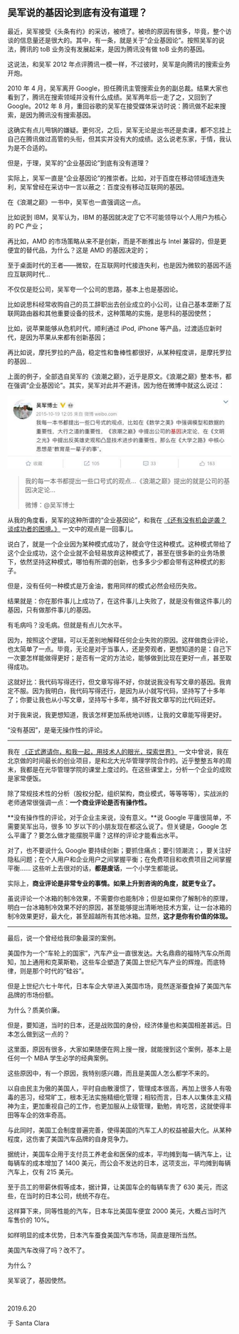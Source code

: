 ## 吴军说的基因论到底有没有道理？

最近，吴军接受《头条有约》的采访，被喷了。被喷的原因有很多，毕竟，整个访谈的信息量还是很大的。其中，有一条，就是关于“企业基因论”。按照吴军的说法，腾讯的 toB 业务没有发展起来，是因为腾讯没有做 toB 业务的基因。

这说法，和吴军 2012 年点评腾讯一模一样，不过彼时，吴军是向腾讯的搜索业务开炮。

2010 年 4 月，吴军离开 Google，担任腾讯主管搜索业务的副总裁。结果大家也看到了，腾讯在搜索领域并没有什么成绩。吴军两年后一走了之，又回到了 Google。2012 年  8 月，重回谷歌的吴军在接受媒体采访时说：腾讯做不起来搜索，是因为腾讯没有搜索基因。

这确实有点儿甩锅的嫌疑。更何况，之后，吴军无论是出书还是卖课，都不忘挂上自己在腾讯做过高管的头衔，但其实并没有大的成绩。这么说老东家，于情，我认为是不合适的。

但是，于理，吴军的“企业基因论”到底有没有道理？

实际上，吴军一直是“企业基因论”的推崇者。比如，对于百度在移动领域连连失利，吴军曾经在采访中一言以蔽之：百度没有移动互联网的基因。

在《浪潮之巅》一书中，吴军也一直强调这一点。

比如说到 IBM，吴军认为，IBM 的基因就决定了它不可能领导以个人用户为核心的 PC 产业；

再比如，AMD 的市场策略从来不是创新，而是不断推出与 Intel 兼容的，但是更便宜的替代品，为什么？这是 AMD 的基因决定的；

至于桌面时代的王者——微软，在互联网时代接连失利，也是因为微软的基因不适应互联网时代...

不仅仅是贬公司，吴军夸一个公司的思路，基本上也是基因论。

比如说思科经常收购自己的员工辞职出去创业成立的小公司，让自己基本垄断了互联网路由器和其他重要设备的技术，这种策略的实施，是思科的基因使然；

比如，说苹果能够从危机时代，顺利通过 iPod, iPhone 等产品，过渡适应新时代，是因为苹果从来都有创新基因；

再比如说，摩托罗拉的产品，稳定性和鲁棒性都很好，从某种程度讲，是摩托罗拉的基因...

上面的例子，全部选自吴军的《浪潮之巅》，近乎是原文。《浪潮之巅》整本书，都在强调“企业基因论”。其实，吴军对此并不避讳，因为他在微博中就这么说过：

![weibo](weibo.jpg)

> 我的每一本书都提出一些口号式的观点...《浪潮之巅》提出的就是公司的基因决定论...
> 
> 微博：@吴军博士

从我的角度看，吴军的这种所谓的“企业基因论”，和我在 [《还有没有机会逆袭？谈成功者的困境。》](../2019-04-23/) 一文中的观点是一回事儿。

说白了，就是一个企业因为某种模式成功了，就会守住这种模式。这种模式带给了这个企业成功，这个企业就不会轻易放弃这种模式了，甚至在很多新的业务场景下，依然坚持这种模式，哪怕有所谓的创新，也多多少少都会带有这种模式的影子。

但是，没有任何一种模式是万金油，套用同样的模式必然会经历失败。

结果就是：你在那件事儿上成功了，在这件事儿上失败了，就是没有做这件事儿的基因，只有做那件事儿的基因。

有毛病吗？没毛病。但就是有点儿欠水平。

因为，按照这个逻辑，可以无差别地解释任何企业失败的原因。这样做商业评论，也太简单了一点。毕竟，无论是对于当事人，还是旁观者，更想知道的是：自己下一次要怎样能做得更好；是否有一定的方法论，能够做到比现在更好一点，甚至取得成功。

这就好比：我代码写得还行，但文章写得不好，你就说我没有写文章的基因。我肯定不服。因为我明白，我代码写得还行，是因为从小就写代码，坚持写了十多年了；你要让我也从小写文章，坚持写十多年，搞不好我文章写的比代码还好。

对于我来说，我更想知道，我该怎样更加系统地训练，让我的文章能写得更好。

“没有基因”，是毫无操作性的评论。

---

我在 [《正式邀请你，和我一起，用技术人的眼光，探索世界》](../2019-05-06/) 一文中曾说，我在北京做的时间最长的创业项目，是和北大光华管理学院合作的。近乎整整五年的周末，我都是在光华管理学院的课堂上度过的。在这些课堂上，分析一个企业的成败是家常便饭。

除了常规技术性的分析（股权分配，组织架构，商业模式，等等等等），实战派的老师通常很强调一点：**一个商业评论是否有操作性。**

**没有操作性的评论，对于企业主来说，没有意义。**说 Google 平庸很简单，不需要吴军出马，很多 10 岁以下的小朋友现在都这么说了。但关键是，Google 怎么平庸了？要怎么做才能摆脱平庸？这样的评论才能看出水平。

对了，也不要说什么 Google 要持续创新；要抓住痛点；要引领潮流；，要关注好隐私问题；在个人用户和企业用户之间掌握平衡；在免费项目和收费项目之间掌握平衡...... 这些听上去很对的话，**都是废话**，一个小学生都能说。

实际上，**商业评论是非常专业的事情。如果上升到咨询的角度，就更专业了。**

虽说评论一个冰箱的制冷效果，不需要你也能制冷；但是如果你了解制冷的原理，明白一台冰箱制冷效果不好的原因，甚至能够提出清晰地技术方案，让一台冰箱的制冷效果更好，最大化，甚至超越所有其他冰箱。显然，**这才是你有价值的体现。**

---

最后，说一个曾经给我印象最深的案例。

美国作为一个“车轮上的国家”，汽车产业一直很发达。大名鼎鼎的福特汽车众所周知，加上通用和克莱斯勒，这些车企塑造了美国上世纪汽车产业的辉煌。而底特律，则是那个时代的“硅谷”。

但是上世纪六七十年代，日本车企大举进入美国市场，竟然逐渐蚕食掉了美国汽车品牌的市场份额。

为什么？质美价廉。

但是，要知道，当时的日本，还是战败国的身份，经济体量也和美国相差甚远。日本怎么做到这一点的？

这里面，原因有很多，大家如果随便在网上搜一搜，就能搜到这个案例，基本上是任何一个 MBA 学生必学的经典案例。

这些原因中，有一个原因，我特别感兴趣，而且是美国人怎么都学不来的。

以自由民主为傲的美国人，平时自由散漫惯了，管理成本很高，再加上很多人有吸毒的恶习，经常旷工，根本无法实施精细化管理；相较而言，日本人以集体主义精神为主，更加重视自己的工作，也更加服从上级管理，勤勉，肯吃苦，这就使得丰田等车企的效率奇高。

与此同时，美国工会制度普遍完善，使得美国的汽车工人的权益被最大化。从某种程度，这伤害了美国汽车品牌的自身竞争力。

据统计，美国车企用于支付员工养老金和医保的成本，平均摊到每一辆汽车上，让每辆车的成本增加了 1400 美元，而公会不发达的日本，这项支出，平均摊到每辆汽车上，仅有 215 美元。

至于员工的带薪休假等成本，据计算，让美国车企的每辆车贵了 630 美元，而这些，在当时的日本公司，统统不存在。

这样算下来，同等性能的汽车，日本车比美国车便宜 2000 美元，大概占当时汽车售价的 10%。

如样明显的成本优势，日本汽车蚕食美国汽车市场，简直是理所当然。

美国汽车改得了吗？改不了。

为什么？

吴军说了，基因使然。

<br/>

2019.6.20 

于 Santa Clara
